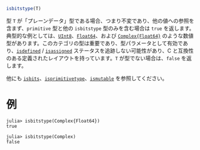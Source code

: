 ```julia
isbitstype(T)
```

型 `T` が「プレーンデータ」型である場合、つまり不変であり、他の値への参照を含まず、`primitive` 型と他の `isbitstype` 型のみを含む場合は `true` を返します。典型的な例としては、[`UInt8`](@ref)、[`Float64`](@ref)、および [`Complex{Float64}`](@ref) のような数値型があります。このカテゴリの型は重要であり、型パラメータとして有効であり、[`isdefined`](@ref) / [`isassigned`](@ref) ステータスを追跡しない可能性があり、C と互換性のある定義されたレイアウトを持っています。`T` が型でない場合は、`false` を返します。

他にも [`isbits`](@ref)、[`isprimitivetype`](@ref)、[`ismutable`](@ref) を参照してください。

# 例

```jldoctest
julia> isbitstype(Complex{Float64})
true

julia> isbitstype(Complex)
false
```
